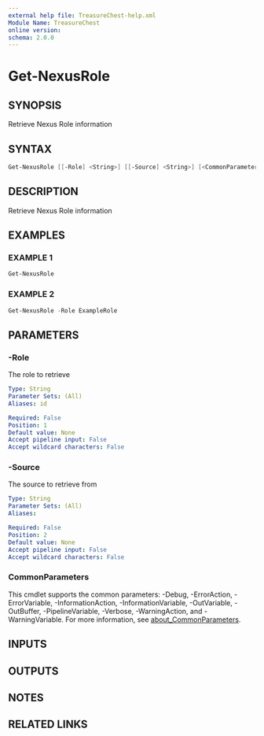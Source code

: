 ```yaml
---
external help file: TreasureChest-help.xml
Module Name: TreasureChest
online version:
schema: 2.0.0
---
```


# Get-NexusRole

## SYNOPSIS

Retrieve Nexus Role information

## SYNTAX

```powershell
Get-NexusRole [[-Role] <String>] [[-Source] <String>] [<CommonParameters>]
```

## DESCRIPTION

Retrieve Nexus Role information

## EXAMPLES

### EXAMPLE 1

```powershell
Get-NexusRole
```

### EXAMPLE 2

```powershell
Get-NexusRole -Role ExampleRole
```

## PARAMETERS

### -Role

The role to retrieve

```yaml
Type: String
Parameter Sets: (All)
Aliases: id

Required: False
Position: 1
Default value: None
Accept pipeline input: False
Accept wildcard characters: False
```

### -Source

The source to retrieve from

```yaml
Type: String
Parameter Sets: (All)
Aliases:

Required: False
Position: 2
Default value: None
Accept pipeline input: False
Accept wildcard characters: False
```

### CommonParameters

This cmdlet supports the common parameters: -Debug, -ErrorAction, -ErrorVariable, -InformationAction, -InformationVariable, -OutVariable, -OutBuffer, -PipelineVariable, -Verbose, -WarningAction, and -WarningVariable. For more information, see [about_CommonParameters](http://go.microsoft.com/fwlink/?LinkID=113216).

## INPUTS

## OUTPUTS

## NOTES

## RELATED LINKS
